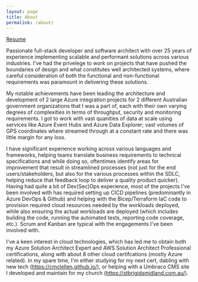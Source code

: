 ```yaml
---
layout: page
title: About
permalink: /about/
---
```


[Resume](https://docs.google.com/document/d/0BwRF9_HwsNHNUW9ZcWNJb1p3LTlDck1MeWx3WXJrVC1lN2VF/edit?usp=sharing&ouid=104807125876702347246&resourcekey=0-7eD83yMf26Hpbxo8JWND5Q&rtpof=true&sd=true)

Passionate full-stack developer and software architect with over 25 years of experience implementing scalable and performant solutions across various industries. I've had the privelege to work on projects that have pushed the boundaries of design and what constitutes well architected systems, where careful consideration of both the functional and non-functional requirements was paramount in delivering these solutions.

My notable achievements have been leading the architecture and development of 2 large Azure integration projects for 2 different Australian government organizations that I was a part of, each with their own varying degrees of complexities in terms of throughput, security and monitoring requirements. I got to work with vast quanities of data at scale using services like Azure Event Hubs and Azure Data Explorer; vast volumes of GPS coordinates where  streamed through at a constant rate and there was little margin for any loss.

I have significant experience working across various languages and frameworks, helping teams translate business requirements to technical specifications and while doing so, oftentimes identify areas for improvement that result in streamlined processes (not just for the end users/stakeholders, but also for the various processes within the SDLC, helping reduce that feedback loop to deliver a quality product quicker). Having had quite a bit of Dev(Sec)Ops experience, most of the projects I've been involved with has required setting up CICD pipelines (predominantly in Azure DevOps & Github) and helping with the Bicep/Terraform IaC code to provision required cloud resources needed by the workloads deployed, while also ensuring the actual workloads are deployed (which includes building the code, running the automated tests, reporting code coverage, etc.). Scrum and Kanban are typical with the engagements I've been involved with.

I've a keen interest in cloud technologies, which has led me to obtain both my Azure Solution Architect Expert and AWS Solution Architect Professional certifications, along with about 8 other cloud certifcations (mostly Azure related). In my spare time, I'm either studying for my next cert, dabling with new tech (https://cmclellen.github.io/), or helping with a Umbraco CMS site I developed and maintain for my church (https://stbrigidsmidland.com.au/).
